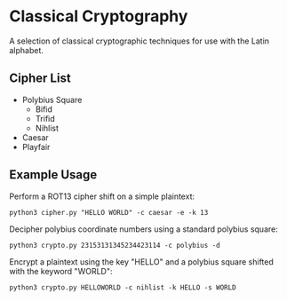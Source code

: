 # Classical Cryptography
A selection of classical cryptographic techniques for use with the Latin alphabet. 

## Cipher List

* Polybius Square
  * Bifid
  * Trifid
  * Nihlist
* Caesar
* Playfair

## Example Usage

Perform a ROT13 cipher shift on a simple plaintext:
```
python3 cipher.py "HELLO WORLD" -c caesar -e -k 13
```
Decipher polybius coordinate numbers using a standard polybius square:
```
python3 crypto.py 23153131345234423114 -c polybius -d
```
Encrypt a plaintext using the key "HELLO" and a polybius square shifted with the keyword "WORLD":
```
python3 crypto.py HELLOWORLD -c nihlist -k HELLO -s WORLD
```

